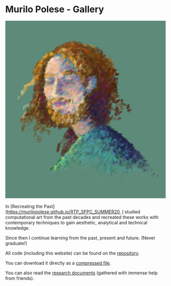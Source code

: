 # Murilo Polese - Gallery

![Murilism](./murilismo.jpg)

In [Recreating the Past](https://murilopolese.github.io/RTP_SFPC_SUMMER20,
[I](http://www.murilopolese.com/) studied computational art from the past decades and recreated these works with contemporary techniques to gain aesthetic, analytical and technical knowledge.

Since then I continue learning from the past, present and future. (Never graduate!)

All code (including this website) can be found on the [repository](https://github.com/murilopolese/gallery).

You can download it directly as a [compressed file](https://github.com/murilopolese/gallery/archive/master.zip).

You can also read the [research documents](./research/output/index.html) (gathered with immense help from friends).
